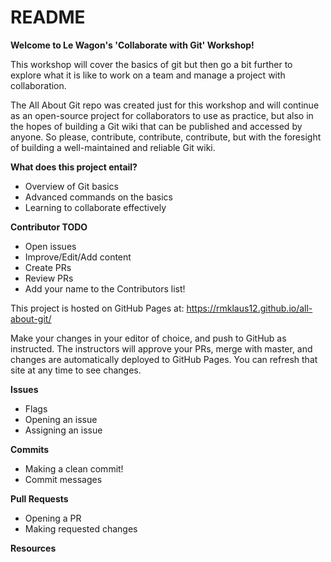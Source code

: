 # README

**Welcome to Le Wagon's 'Collaborate with Git' Workshop!**

This workshop will cover the basics of git but then go a bit further to explore what it is like to work on a team and manage a project with collaboration.

The All About Git repo was created just for this workshop and will continue as an open-source project for collaborators to use as practice, but also in the hopes of building a Git wiki that can be published and accessed by anyone. So please, contribute, contribute, contribute, but with the foresight of building a well-maintained and reliable Git wiki.

**What does this project entail?**

-   Overview of Git basics
-   Advanced commands on the basics
-   Learning to collaborate effectively

**Contributor TODO**

-   Open issues
-   Improve/Edit/Add content
-   Create PRs
-   Review PRs
-   Add your name to the Contributors list!

This project is hosted on GitHub Pages at: https://rmklaus12.github.io/all-about-git/

Make your changes in your editor of choice, and push to GitHub as instructed. The instructors will approve your PRs, merge with master, and changes are automatically deployed to GitHub Pages. You can refresh that site at any time to see changes.

**Issues**

-   Flags
-   Opening an issue
-   Assigning an issue

**Commits**

-   Making a clean commit!
-   Commit messages

**Pull Requests**

-   Opening a PR
-   Making requested changes

**Resources**
